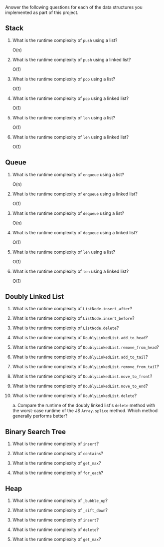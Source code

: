 Answer the following questions for each of the data structures you implemented as part of this project.

## Stack

1. What is the runtime complexity of `push` using a list?

    O(n)

2. What is the runtime complexity of `push` using a linked list?

    O(1)

3. What is the runtime complexity of `pop` using a list?

    O(1)

4. What is the runtime complexity of `pop` using a linked list?

    O(1)

5. What is the runtime complexity of `len` using a list?

    O(1)

6. What is the runtime complexity of `len` using a linked list?

    O(1)

## Queue

1. What is the runtime complexity of `enqueue` using a list?

    O(n)

2. What is the runtime complexity of `enqueue` using a linked list?

    O(1)

3. What is the runtime complexity of `dequeue` using a list?

    O(n)

4. What is the runtime complexity of `dequeue` using a linked list?

    O(1)

5. What is the runtime complexity of `len` using a list?

    O(1)

6. What is the runtime complexity of `len` using a linked list?

    O(1)

## Doubly Linked List

1. What is the runtime complexity of `ListNode.insert_after`?

2. What is the runtime complexity of `ListNode.insert_before`?

3. What is the runtime complexity of `ListNode.delete`?

4. What is the runtime complexity of `DoublyLinkedList.add_to_head`?

5. What is the runtime complexity of `DoublyLinkedList.remove_from_head`?

6. What is the runtime complexity of `DoublyLinkedList.add_to_tail`?

7. What is the runtime complexity of `DoublyLinkedList.remove_from_tail`?

8. What is the runtime complexity of `DoublyLinkedList.move_to_front`?

9. What is the runtime complexity of `DoublyLinkedList.move_to_end`?

10. What is the runtime complexity of `DoublyLinkedList.delete`?

    a. Compare the runtime of the doubly linked list's `delete` method with the worst-case runtime of the JS `Array.splice` method. Which method generally performs better?

## Binary Search Tree

1. What is the runtime complexity of `insert`? 

2. What is the runtime complexity of `contains`?

3. What is the runtime complexity of `get_max`? 

4. What is the runtime complexity of `for_each`?
    
## Heap

1. What is the runtime complexity of `_bubble_up`?

2. What is the runtime complexity of `_sift_down`?

3. What is the runtime complexity of `insert`?

4. What is the runtime complexity of `delete`?

5. What is the runtime complexity of `get_max`?
